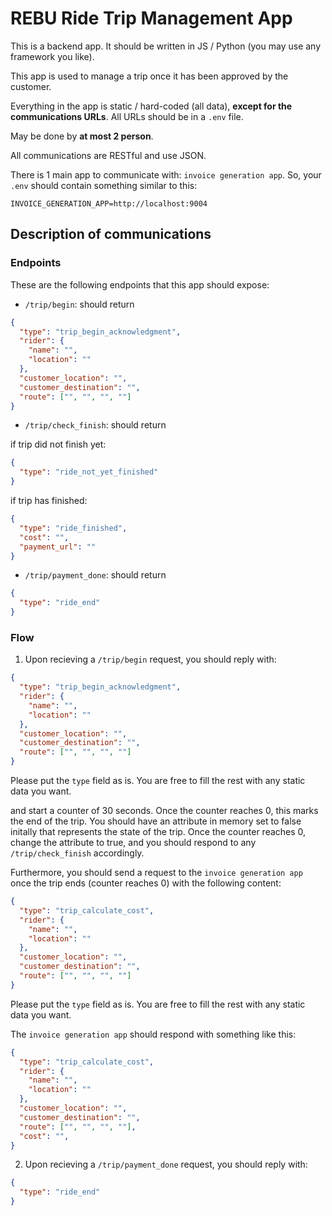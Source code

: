 # REBU Ride Trip Management App

This is a backend app. It should be written in JS / Python (you may use any framework you like).

This app is used to manage a trip once it has been approved by the customer.

Everything in the app is static / hard-coded (all data), **except for the communications URLs**. All URLs should be in a `.env` file.

May be done by **at most 2 person**.

All communications are RESTful and use JSON.

There is 1 main app to communicate with: `invoice generation app`. So, your `.env` should contain something similar to this:

```.env
INVOICE_GENERATION_APP=http://localhost:9004
```

## Description of communications

### Endpoints

These are the following endpoints that this app should expose:

- `/trip/begin`: should return

```json
{
  "type": "trip_begin_acknowledgment",
  "rider": {
    "name": "",
    "location": ""
  },
  "customer_location": "",
  "customer_destination": "",
  "route": ["", "", "", ""]
}
```

- `/trip/check_finish`: should return

if trip did not finish yet:

```json
{
  "type": "ride_not_yet_finished"
}
```

if trip has finished:

```json
{
  "type": "ride_finished",
  "cost": "",
  "payment_url": ""
}
```

- `/trip/payment_done`: should return

```json
{
  "type": "ride_end"
}
```

### Flow

1. Upon recieving a `/trip/begin` request, you should reply with: 

```json
{
  "type": "trip_begin_acknowledgment",
  "rider": {
    "name": "",
    "location": ""
  },
  "customer_location": "",
  "customer_destination": "",
  "route": ["", "", "", ""]
}
```

Please put the `type` field as is. You are free to fill the rest with any static data you want.

and start a counter of 30 seconds. Once the counter reaches 0, this marks the end of the trip. You should have an attribute in memory set to false initally that represents the state of the trip. Once the counter reaches 0, change the attribute to true, and you should respond to any `/trip/check_finish` accordingly.

Furthermore, you should send a request to the `invoice generation app` once the trip ends (counter reaches 0) with the following content:

```json
{
  "type": "trip_calculate_cost",
  "rider": {
    "name": "",
    "location": ""
  },
  "customer_location": "",
  "customer_destination": "",
  "route": ["", "", "", ""]
}
```

Please put the `type` field as is. You are free to fill the rest with any static data you want.

The `invoice generation app` should respond with something like this:

```json
{
  "type": "trip_calculate_cost",
  "rider": {
    "name": "",
    "location": ""
  },
  "customer_location": "",
  "customer_destination": "",
  "route": ["", "", "", ""],
  "cost": "",
}
```

2. Upon recieving a `/trip/payment_done` request, you should reply with:

```json
{
  "type": "ride_end"
}
```